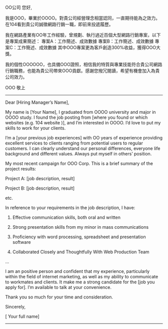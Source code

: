 



OO公司 您好,

我是OOO，畢業於OOOO。對貴公司經營理念相當認同，一直期待能為之效力。在104看到貴公司誠徵網路行銷一職，即前來投遞履歷。

我在網路產業有OO年工作經驗，曾規劃、執行過近百個大型網路行銷專案，以下是專案成果簡述：
專案A：工作簡述、成效數據
專案B：工作簡述、成效數據
專案C：工作簡述、成效數據
其中OOO專案更為客戶創造300%收益，獲得OOO大獎。

我的個性OOOOOO，也具備OOO證照，相信我的特質與專業技能符合貴公司網路行銷職務，也能為貴公司帶來OOO貢獻。感謝您撥冗閱讀，希望有機會加入為貴公司效力。

OOO 敬上




---









Dear [Hiring Manager’s Name],

My name is [Your Name], I graduated from OOOO university and major in OOOO study. I found the job posting from [where you found or which websites (e.g. 104 website )], and I’m interested in OOOO. I’d love to put my skills to work for your clients.

I’m a [your previous job experiences] with OO years of experience providing excellent services to clients ranging from potential users to regular customers. I can clearly understand our personal differences, everyone life background and different values. Always put myself in others’ position.

My most recent campaign for OOO Corp. This is a brief summary of the project results:

Project A: [job description, result]

Project B: [job description, result]

etc.

In reference to your requirements in the job description, I have:

1. Effective communication skills, both oral and written

2. Strong presentation skills from my minor in mass communications

3. Proficiency with word processing, spreadsheet and presentation software

4. Collaborated Closely and Thoughtfully With Web Production Team

…

I am an positive person and confident that my experience, particularly within the field of internet marketing, as well as my ability to communicate to workmates and clients. It make me a strong candidate for the [job you apply for]. I’m available to talk at your convenience.

Thank you so much for your time and consideration.



Sincerely,

[ Your full name]

---










